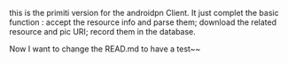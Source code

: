 this is the primiti version for the androidpn Client.
It just complet the basic function :
accept the resource info and parse them;
download the related resource and pic URI;
record them in the database.

Now I want to change the READ.md to have a test~~
